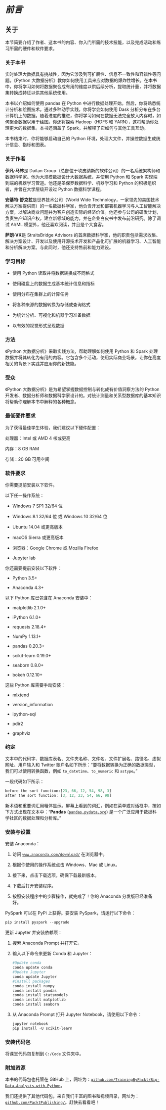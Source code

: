 # *前言*

## 关于

本节简要介绍了作者、这本书的内容、你入门所需的技术技能，以及完成活动和练习所需的硬件和软件要求。

### 关于本书

实时处理大数据具有挑战性，因为它涉及到可扩展性、信息不一致性和容错性等问题。《Python 大数据分析》教你如何使用工具来应对数据的爆炸性增长。在本书中，你将学习如何将数据聚合成有用的维度以供后续分析，提取统计量，并将数据集转换成特征以供其他系统使用。

本书以介绍如何使用 pandas 在 Python 中进行数据处理开始。然后，你将熟悉统计分析和绘图技术。通过多种动手实践，你将学会如何使用 Dask 分析分布在多台计算机上的数据。随着进度的推进，你将学习如何在数据无法完全放入内存时，如何聚合数据以用于绘图。你还将探索 Hadoop（HDFS 和 YARN），这将帮助你处理更大的数据集。本书还涵盖了 Spark，并解释了它如何与其他工具互动。

本书结束时，你将能够启动自己的 Python 环境，处理大文件，并操控数据生成统计信息、指标和图表。

### 关于作者

**伊凡·马林**是 Daitan Group（总部位于坎皮纳斯的软件公司）的一名系统架构师和数据科学家。他为大规模数据设计大数据系统，并使用 Python 和 Spark 实现端到端的机器学习管道。他还是圣保罗数据科学、机器学习和 Python 的积极组织者，并曾在大学层级开设过 Python 数据科学课程。

**安基特·舒克拉**是世界技术公司（World Wide Technology，一家领先的美国技术解决方案提供商）的一名数据科学家，他负责开发和部署机器学习与人工智能解决方案，以解决商业问题并为客户创造实际的经济价值。他还参与公司的研发计划，负责生产知识产权，建立新领域的能力，并在企业白皮书中发布前沿研究。除了调试 AI/ML 模型外，他还喜欢阅读，并且是个大食客。

**萨朗·VK**是 StraitsBridge Advisors 的首席数据科学家，他的职责包括需求收集、解决方案设计、开发以及使用开源技术开发和产品化可扩展的机器学习、人工智能和分析解决方案。与此同时，他还支持售前和能力建设。

### 学习目标

+   使用 Python 读取并将数据转换成不同格式

+   使用磁盘上的数据生成基本统计信息和指标

+   使用分布在集群上的计算任务

+   将各种来源的数据转换为存储或查询格式

+   为统计分析、可视化和机器学习准备数据

+   以有效的视觉形式呈现数据

### 方法

《Python 大数据分析》采取实践方法，帮助理解如何使用 Python 和 Spark 处理数据并将其转化为有用的内容。它包含多个活动，使用实际商业场景，让你在高度相关的背景下实践并应用你的新技能。

### 受众

《Python 大数据分析》是为希望掌握数据控制与转化成有价值洞察方法的 Python 开发者、数据分析师和数据科学家设计的。对统计测量和关系型数据库的基本知识将帮助你理解本书中解释的各种概念。

### 最低硬件要求

为了获得最佳学生体验，我们建议以下硬件配置：

处理器：Intel 或 AMD 4 核或更高

内存：8 GB RAM

存储：20 GB 可用空间

### 软件要求

你需要提前安装以下软件。

以下任一操作系统：

+   Windows 7 SP1 32/64 位

+   Windows 8.1 32/64 位 或 Windows 10 32/64 位

+   Ubuntu 14.04 或更高版本

+   macOS Sierra 或更高版本

+   浏览器：Google Chrome 或 Mozilla Firefox

+   Jupyter lab

你还需要提前安装以下软件：

+   Python 3.5+

+   Anaconda 4.3+

以下 Python 库已包含在 Anaconda 安装中：

+   matplotlib 2.1.0+

+   iPython 6.1.0+

+   requests 2.18.4+

+   NumPy 1.13.1+

+   pandas 0.20.3+

+   scikit-learn 0.19.0+

+   seaborn 0.8.0+

+   bokeh 0.12.10+

这些 Python 库需要手动安装：

+   mlxtend

+   version_information

+   ipython-sql

+   pdir2

+   graphviz

### 约定

文本中的代码字、数据库表名、文件夹名称、文件名、文件扩展名、路径名、虚拟网址、用户输入和 Twitter 账户名如下所示：“要将数据转换为正确的数据类型，我们可以使用转换函数，例如 `to_datetime`、`to_numeric` 和 `astype`。”

一段代码如下所示：

```py
before the sort function:[23, 66, 12, 54, 98, 3]
after the sort function: [3, 12, 23, 54, 66, 98]
```

新术语和重要词汇用粗体显示。屏幕上看到的词汇，例如在菜单或对话框中，按如下方式出现在文本中：“**Pandas** ([`pandas.pydata.org`](https://pandas.pydata.org)) 是一个广泛应用于数据科学社区的数据处理和分析库。”

### 安装与设置

安装 Anaconda：

1.  访问 [`www.anaconda.com/download/`](https://www.anaconda.com/download/) 在浏览器中。

1.  根据你使用的操作系统点击 Windows、Mac 或 Linux。

1.  接下来，点击下载选项，确保下载最新版本。

1.  下载后打开安装程序。

1.  按照安装程序中的步骤操作，就完成了！你的 Anaconda 分发版已经准备好。

PySpark 可以在 PyPi 上获得。要安装 PySpark，请运行以下命令：

```py
pip install pyspark --upgrade
```

更新 Jupyter 并安装依赖项：

1.  搜索 Anaconda Prompt 并打开它。

1.  输入以下命令来更新 Conda 和 Jupyter：

    ```py
    #Update conda
    conda update conda
    #Update Jupyter
    conda update Jupyter
    #install packages
    conda install numpy
    conda install pandas
    conda install statsmodels
    conda install matplotlib
    conda install seaborn
    ```

1.  从 Anaconda Prompt 打开 Jupyter Notebook，请使用以下命令：

    ```py
    jupyter notebook
    pip install -U scikit-learn
    ```

### 安装代码包

将课堂代码包复制到 `C:/Code` 文件夹中。

### 附加资源

本书的代码包也托管在 GitHub 上，网址为：[`github.com/TrainingByPackt/Big-Data-Analysis-with-Python`](https://github.com/TrainingByPackt/Big-Data-Analysis-with-Python)。

我们还提供了其他代码包，来自我们丰富的图书和视频目录，网址为：[`github.com/PacktPublishing/`](https://github.com/PacktPublishing/)。赶快去看看吧！
